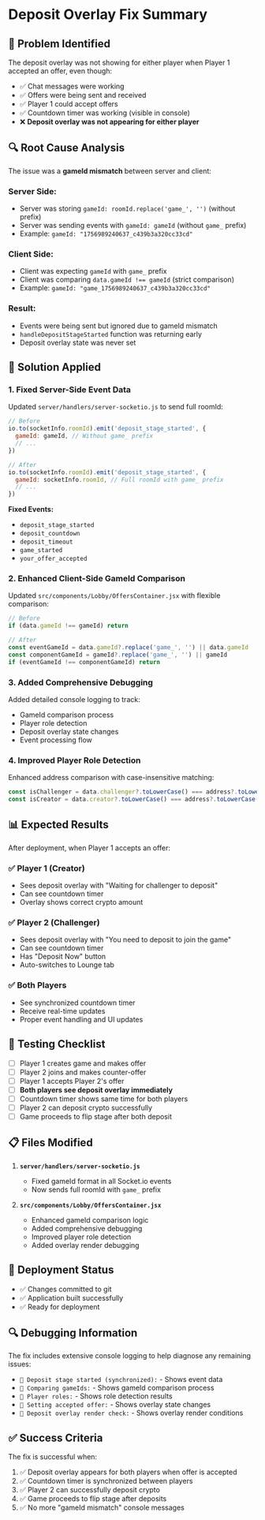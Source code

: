 # Deposit Overlay Fix Summary

## 🎯 **Problem Identified**

The deposit overlay was not showing for either player when Player 1 accepted an offer, even though:
- ✅ Chat messages were working
- ✅ Offers were being sent and received
- ✅ Player 1 could accept offers
- ✅ Countdown timer was working (visible in console)
- ❌ **Deposit overlay was not appearing for either player**

## 🔍 **Root Cause Analysis**

The issue was a **gameId mismatch** between server and client:

### Server Side:
- Server was storing `gameId: roomId.replace('game_', '')` (without prefix)
- Server was sending events with `gameId: gameId` (without `game_` prefix)
- Example: `gameId: "1756989240637_c439b3a320cc33cd"`

### Client Side:
- Client was expecting `gameId` with `game_` prefix
- Client was comparing `data.gameId !== gameId` (strict comparison)
- Example: `gameId: "game_1756989240637_c439b3a320cc33cd"`

### Result:
- Events were being sent but ignored due to gameId mismatch
- `handleDepositStageStarted` function was returning early
- Deposit overlay state was never set

## 🔧 **Solution Applied**

### 1. **Fixed Server-Side Event Data**
Updated `server/handlers/server-socketio.js` to send full roomId:

```javascript
// Before
io.to(socketInfo.roomId).emit('deposit_stage_started', {
  gameId: gameId, // Without game_ prefix
  // ...
})

// After  
io.to(socketInfo.roomId).emit('deposit_stage_started', {
  gameId: socketInfo.roomId, // Full roomId with game_ prefix
  // ...
})
```

**Fixed Events:**
- `deposit_stage_started`
- `deposit_countdown`
- `deposit_timeout`
- `game_started`
- `your_offer_accepted`

### 2. **Enhanced Client-Side GameId Comparison**
Updated `src/components/Lobby/OffersContainer.jsx` with flexible comparison:

```javascript
// Before
if (data.gameId !== gameId) return

// After
const eventGameId = data.gameId?.replace('game_', '') || data.gameId
const componentGameId = gameId?.replace('game_', '') || gameId
if (eventGameId !== componentGameId) return
```

### 3. **Added Comprehensive Debugging**
Added detailed console logging to track:
- GameId comparison process
- Player role detection
- Deposit overlay state changes
- Event processing flow

### 4. **Improved Player Role Detection**
Enhanced address comparison with case-insensitive matching:

```javascript
const isChallenger = data.challenger?.toLowerCase() === address?.toLowerCase()
const isCreator = data.creator?.toLowerCase() === address?.toLowerCase()
```

## 📊 **Expected Results**

After deployment, when Player 1 accepts an offer:

### ✅ **Player 1 (Creator)**
- Sees deposit overlay with "Waiting for challenger to deposit"
- Can see countdown timer
- Overlay shows correct crypto amount

### ✅ **Player 2 (Challenger)**  
- Sees deposit overlay with "You need to deposit to join the game"
- Can see countdown timer
- Has "Deposit Now" button
- Auto-switches to Lounge tab

### ✅ **Both Players**
- See synchronized countdown timer
- Receive real-time updates
- Proper event handling and UI updates

## 🧪 **Testing Checklist**

- [ ] Player 1 creates game and makes offer
- [ ] Player 2 joins and makes counter-offer
- [ ] Player 1 accepts Player 2's offer
- [ ] **Both players see deposit overlay immediately**
- [ ] Countdown timer shows same time for both players
- [ ] Player 2 can deposit crypto successfully
- [ ] Game proceeds to flip stage after both deposit

## 📋 **Files Modified**

1. **`server/handlers/server-socketio.js`**
   - Fixed gameId format in all Socket.io events
   - Now sends full roomId with `game_` prefix

2. **`src/components/Lobby/OffersContainer.jsx`**
   - Enhanced gameId comparison logic
   - Added comprehensive debugging
   - Improved player role detection
   - Added overlay render debugging

## 🚀 **Deployment Status**

- ✅ Changes committed to git
- ✅ Application built successfully  
- ✅ Ready for deployment

## 🔍 **Debugging Information**

The fix includes extensive console logging to help diagnose any remaining issues:

- `🎯 Deposit stage started (synchronized):` - Shows event data
- `🎯 Comparing gameIds:` - Shows gameId comparison process
- `🎯 Player roles:` - Shows role detection results
- `🎯 Setting accepted offer:` - Shows overlay state changes
- `🎯 Deposit overlay render check:` - Shows overlay render conditions

## ✅ **Success Criteria**

The fix is successful when:
1. ✅ Deposit overlay appears for both players when offer is accepted
2. ✅ Countdown timer is synchronized between players
3. ✅ Player 2 can successfully deposit crypto
4. ✅ Game proceeds to flip stage after deposits
5. ✅ No more "gameId mismatch" console messages
